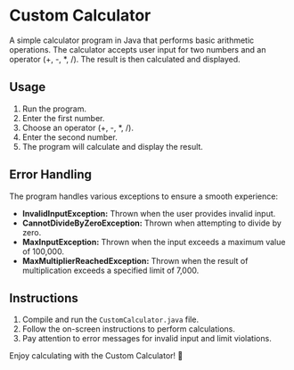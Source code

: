 # Custom Calculator

A simple calculator program in Java that performs basic arithmetic operations. The calculator accepts user input for two numbers and an operator (+, -, *, /). The result is then calculated and displayed.

## Usage

1. Run the program.
2. Enter the first number.
3. Choose an operator (+, -, *, /).
4. Enter the second number.
5. The program will calculate and display the result.

## Error Handling

The program handles various exceptions to ensure a smooth experience:

- **InvalidInputException:** Thrown when the user provides invalid input.
- **CannotDivideByZeroException:** Thrown when attempting to divide by zero.
- **MaxInputException:** Thrown when the input exceeds a maximum value of 100,000.
- **MaxMultiplierReachedException:** Thrown when the result of multiplication exceeds a specified limit of 7,000.

## Instructions

1. Compile and run the `CustomCalculator.java` file.
2. Follow the on-screen instructions to perform calculations.
3. Pay attention to error messages for invalid input and limit violations.

Enjoy calculating with the Custom Calculator! 🧮